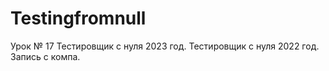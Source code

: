 # Testingfromnull
Урок № 17
Тестировщик с нуля 2023 год.
Тестировщик с нуля 2022 год.
Запись с компа.
